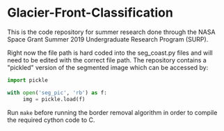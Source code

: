 # Glacier-Front-Classification

This is the code repository for summer research done through the NASA Space Grant Summer 2019 Undergraduate Research Program (SURP).


Right now the file path is hard coded into the seg_coast.py files and will need to be edited with the correct file path. The repository contains a "pickled" version of the segmented image which can be accessed by: 
```python
import pickle

with open('seg_pic', 'rb') as f:
     img = pickle.load(f)
```
Run `make` before running the border removal algorithm in order to compile the required cython code to C.
